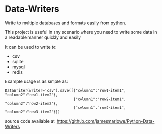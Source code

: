 Data-Writers
=======================

Write to multiple databases and formats easily from python.

This project is useful in any scenario where you need to write some data in a 
readable manner quickly and easily.

It can be used to write to:
* csv
* sqlite
* mysql
* redis

Example usage is as simple as:

```
DataWriter(writer='csv').save([{"column1":"row1-item1", "column2":"row1-item2"},
                               {"column1":"row2-item1", "column2":"row2-item2"},
                               {"column1":"row3-item1", "column2":"row3-item2"}])
```

source code available at: https://github.com/jamesmarlowe/Python-Data-Writers
